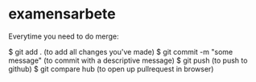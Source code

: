 # examensarbete

Everytime you need to do  merge:

$ git add . (to add all changes you've made)
$ git commit -m "some message" (to commit with a descriptive message)
$ git push (to push to github)
$ git compare hub (to open up pullrequest in browser)

